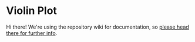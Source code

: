 # Violin Plot

Hi there! We're using the repository wiki for documentation, so [please head there for further info](https://bitbucket.org/dm-p/power-bi-visuals-violin-plot/wiki/).